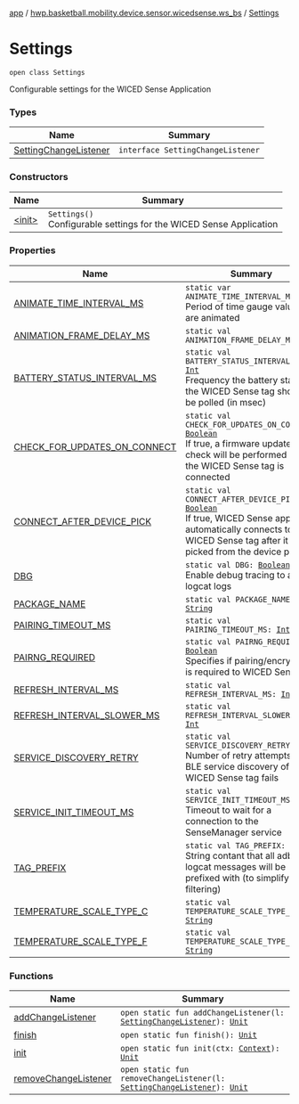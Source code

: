 [app](../../index.md) / [hwp.basketball.mobility.device.sensor.wicedsense.ws_bs](../index.md) / [Settings](.)

# Settings

`open class Settings`

Configurable settings for the WICED Sense Application

### Types

| Name | Summary |
|---|---|
| [SettingChangeListener](-setting-change-listener/index.md) | `interface SettingChangeListener` |

### Constructors

| Name | Summary |
|---|---|
| [&lt;init&gt;](-init-.md) | `Settings()`<br>Configurable settings for the WICED Sense Application |

### Properties

| Name | Summary |
|---|---|
| [ANIMATE_TIME_INTERVAL_MS](-a-n-i-m-a-t-e_-t-i-m-e_-i-n-t-e-r-v-a-l_-m-s.md) | `static var ANIMATE_TIME_INTERVAL_MS: `[`Int`](https://kotlinlang.org/api/latest/jvm/stdlib/kotlin/-int/index.html)<br>Period of time gauge values are animated |
| [ANIMATION_FRAME_DELAY_MS](-a-n-i-m-a-t-i-o-n_-f-r-a-m-e_-d-e-l-a-y_-m-s.md) | `static val ANIMATION_FRAME_DELAY_MS: `[`Int`](https://kotlinlang.org/api/latest/jvm/stdlib/kotlin/-int/index.html) |
| [BATTERY_STATUS_INTERVAL_MS](-b-a-t-t-e-r-y_-s-t-a-t-u-s_-i-n-t-e-r-v-a-l_-m-s.md) | `static val BATTERY_STATUS_INTERVAL_MS: `[`Int`](https://kotlinlang.org/api/latest/jvm/stdlib/kotlin/-int/index.html)<br>Frequency the battery status of the WICED Sense tag should be polled (in msec) |
| [CHECK_FOR_UPDATES_ON_CONNECT](-c-h-e-c-k_-f-o-r_-u-p-d-a-t-e-s_-o-n_-c-o-n-n-e-c-t.md) | `static val CHECK_FOR_UPDATES_ON_CONNECT: `[`Boolean`](https://kotlinlang.org/api/latest/jvm/stdlib/kotlin/-boolean/index.html)<br>If true, a firmware update check will be performed after the WICED Sense tag is connected |
| [CONNECT_AFTER_DEVICE_PICK](-c-o-n-n-e-c-t_-a-f-t-e-r_-d-e-v-i-c-e_-p-i-c-k.md) | `static val CONNECT_AFTER_DEVICE_PICK: `[`Boolean`](https://kotlinlang.org/api/latest/jvm/stdlib/kotlin/-boolean/index.html)<br>If true, WICED Sense app automatically connects to the WICED Sense tag after it is picked from the device picker |
| [DBG](-d-b-g.md) | `static val DBG: `[`Boolean`](https://kotlinlang.org/api/latest/jvm/stdlib/kotlin/-boolean/index.html)<br>Enable debug tracing to adb logcat logs |
| [PACKAGE_NAME](-p-a-c-k-a-g-e_-n-a-m-e.md) | `static val PACKAGE_NAME: `[`String`](https://kotlinlang.org/api/latest/jvm/stdlib/kotlin/-string/index.html) |
| [PAIRING_TIMEOUT_MS](-p-a-i-r-i-n-g_-t-i-m-e-o-u-t_-m-s.md) | `static val PAIRING_TIMEOUT_MS: `[`Int`](https://kotlinlang.org/api/latest/jvm/stdlib/kotlin/-int/index.html) |
| [PAIRNG_REQUIRED](-p-a-i-r-n-g_-r-e-q-u-i-r-e-d.md) | `static val PAIRNG_REQUIRED: `[`Boolean`](https://kotlinlang.org/api/latest/jvm/stdlib/kotlin/-boolean/index.html)<br>Specifies if pairing/encryption is required to WICED Sense tag |
| [REFRESH_INTERVAL_MS](-r-e-f-r-e-s-h_-i-n-t-e-r-v-a-l_-m-s.md) | `static val REFRESH_INTERVAL_MS: `[`Int`](https://kotlinlang.org/api/latest/jvm/stdlib/kotlin/-int/index.html) |
| [REFRESH_INTERVAL_SLOWER_MS](-r-e-f-r-e-s-h_-i-n-t-e-r-v-a-l_-s-l-o-w-e-r_-m-s.md) | `static val REFRESH_INTERVAL_SLOWER_MS: `[`Int`](https://kotlinlang.org/api/latest/jvm/stdlib/kotlin/-int/index.html) |
| [SERVICE_DISCOVERY_RETRY](-s-e-r-v-i-c-e_-d-i-s-c-o-v-e-r-y_-r-e-t-r-y.md) | `static val SERVICE_DISCOVERY_RETRY: `[`Int`](https://kotlinlang.org/api/latest/jvm/stdlib/kotlin/-int/index.html)<br>Number of retry attempts if BLE service discovery of the WICED Sense tag fails |
| [SERVICE_INIT_TIMEOUT_MS](-s-e-r-v-i-c-e_-i-n-i-t_-t-i-m-e-o-u-t_-m-s.md) | `static val SERVICE_INIT_TIMEOUT_MS: `[`Long`](https://kotlinlang.org/api/latest/jvm/stdlib/kotlin/-long/index.html)<br>Timeout to wait for a connection to the SenseManager service |
| [TAG_PREFIX](-t-a-g_-p-r-e-f-i-x.md) | `static val TAG_PREFIX: `[`String`](https://kotlinlang.org/api/latest/jvm/stdlib/kotlin/-string/index.html)<br>String contant that all adb logcat messages will be prefixed with (to simplify filtering) |
| [TEMPERATURE_SCALE_TYPE_C](-t-e-m-p-e-r-a-t-u-r-e_-s-c-a-l-e_-t-y-p-e_-c.md) | `static val TEMPERATURE_SCALE_TYPE_C: `[`String`](https://kotlinlang.org/api/latest/jvm/stdlib/kotlin/-string/index.html) |
| [TEMPERATURE_SCALE_TYPE_F](-t-e-m-p-e-r-a-t-u-r-e_-s-c-a-l-e_-t-y-p-e_-f.md) | `static val TEMPERATURE_SCALE_TYPE_F: `[`String`](https://kotlinlang.org/api/latest/jvm/stdlib/kotlin/-string/index.html) |

### Functions

| Name | Summary |
|---|---|
| [addChangeListener](add-change-listener.md) | `open static fun addChangeListener(l: `[`SettingChangeListener`](-setting-change-listener/index.md)`): `[`Unit`](https://kotlinlang.org/api/latest/jvm/stdlib/kotlin/-unit/index.html) |
| [finish](finish.md) | `open static fun finish(): `[`Unit`](https://kotlinlang.org/api/latest/jvm/stdlib/kotlin/-unit/index.html) |
| [init](init.md) | `open static fun init(ctx: `[`Context`](https://developer.android.com/reference/android/content/Context.html)`): `[`Unit`](https://kotlinlang.org/api/latest/jvm/stdlib/kotlin/-unit/index.html) |
| [removeChangeListener](remove-change-listener.md) | `open static fun removeChangeListener(l: `[`SettingChangeListener`](-setting-change-listener/index.md)`): `[`Unit`](https://kotlinlang.org/api/latest/jvm/stdlib/kotlin/-unit/index.html) |
